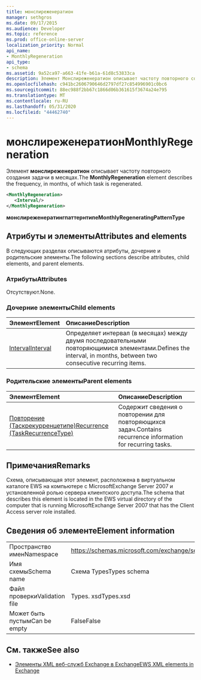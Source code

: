 ```yaml
---
title: монслиреженератион
manager: sethgros
ms.date: 09/17/2015
ms.audience: Developer
ms.topic: reference
ms.prod: office-online-server
localization_priority: Normal
api_name:
- MonthlyRegeneration
api_type:
- schema
ms.assetid: 9a52ca97-a663-41fe-b61a-61d8c53833ca
description: Элемент Монслиреженератион описывает частоту повторного создания задачи в месяцах.
ms.openlocfilehash: c941bc2606790646d2797df27c854996901c0bc6
ms.sourcegitcommit: 88ec988f2bb67c1866d06b361615f3674a24e795
ms.translationtype: MT
ms.contentlocale: ru-RU
ms.lasthandoff: 05/31/2020
ms.locfileid: "44462740"
---
```

# <a name="monthlyregeneration"></a><span data-ttu-id="b20c8-103">монслиреженератион</span><span class="sxs-lookup"><span data-stu-id="b20c8-103">MonthlyRegeneration</span></span>

<span data-ttu-id="b20c8-104">Элемент **монслиреженератион** описывает частоту повторного создания задачи в месяцах.</span><span class="sxs-lookup"><span data-stu-id="b20c8-104">The **MonthlyRegeneration** element describes the frequency, in months, of which task is regenerated.</span></span> 
  
```xml
<MonthlyRegeneration>
   <Interval/>
</MonthlyRegeneration>
```

 <span data-ttu-id="b20c8-105">**монслиреженератингпаттернтипе**</span><span class="sxs-lookup"><span data-stu-id="b20c8-105">**MonthlyRegeneratingPatternType**</span></span>
## <a name="attributes-and-elements"></a><span data-ttu-id="b20c8-106">Атрибуты и элементы</span><span class="sxs-lookup"><span data-stu-id="b20c8-106">Attributes and elements</span></span>

<span data-ttu-id="b20c8-107">В следующих разделах описываются атрибуты, дочерние и родительские элементы.</span><span class="sxs-lookup"><span data-stu-id="b20c8-107">The following sections describe attributes, child elements, and parent elements.</span></span>
  
### <a name="attributes"></a><span data-ttu-id="b20c8-108">Атрибуты</span><span class="sxs-lookup"><span data-stu-id="b20c8-108">Attributes</span></span>

<span data-ttu-id="b20c8-109">Отсутствуют.</span><span class="sxs-lookup"><span data-stu-id="b20c8-109">None.</span></span>
  
### <a name="child-elements"></a><span data-ttu-id="b20c8-110">Дочерние элементы</span><span class="sxs-lookup"><span data-stu-id="b20c8-110">Child elements</span></span>

|<span data-ttu-id="b20c8-111">**Элемент**</span><span class="sxs-lookup"><span data-stu-id="b20c8-111">**Element**</span></span>|<span data-ttu-id="b20c8-112">**Описание**</span><span class="sxs-lookup"><span data-stu-id="b20c8-112">**Description**</span></span>|
|:-----|:-----|
|[<span data-ttu-id="b20c8-113">Interval</span><span class="sxs-lookup"><span data-stu-id="b20c8-113">Interval</span></span>](interval.md) <br/> |<span data-ttu-id="b20c8-114">Определяет интервал (в месяцах) между двумя последовательными повторяющимися элементами.</span><span class="sxs-lookup"><span data-stu-id="b20c8-114">Defines the interval, in months, between two consecutive recurring items.</span></span>  <br/> |
   
### <a name="parent-elements"></a><span data-ttu-id="b20c8-115">Родительские элементы</span><span class="sxs-lookup"><span data-stu-id="b20c8-115">Parent elements</span></span>

|<span data-ttu-id="b20c8-116">**Элемент**</span><span class="sxs-lookup"><span data-stu-id="b20c8-116">**Element**</span></span>|<span data-ttu-id="b20c8-117">**Описание**</span><span class="sxs-lookup"><span data-stu-id="b20c8-117">**Description**</span></span>|
|:-----|:-----|
|[<span data-ttu-id="b20c8-118">Повторение (Таскрекурренцетипе)</span><span class="sxs-lookup"><span data-stu-id="b20c8-118">Recurrence (TaskRecurrenceType)</span></span>](recurrence-taskrecurrencetype.md) <br/> |<span data-ttu-id="b20c8-119">Содержит сведения о повторении для повторяющихся задач.</span><span class="sxs-lookup"><span data-stu-id="b20c8-119">Contains recurrence information for recurring tasks.</span></span>  <br/> |
   
## <a name="remarks"></a><span data-ttu-id="b20c8-120">Примечания</span><span class="sxs-lookup"><span data-stu-id="b20c8-120">Remarks</span></span>

<span data-ttu-id="b20c8-121">Схема, описывающая этот элемент, расположена в виртуальном каталоге EWS на компьютере с MicrosoftExchange Server 2007 и установленной ролью сервера клиентского доступа.</span><span class="sxs-lookup"><span data-stu-id="b20c8-121">The schema that describes this element is located in the EWS virtual directory of the computer that is running MicrosoftExchange Server 2007 that has the Client Access server role installed.</span></span>
  
## <a name="element-information"></a><span data-ttu-id="b20c8-122">Сведения об элементе</span><span class="sxs-lookup"><span data-stu-id="b20c8-122">Element information</span></span>

|||
|:-----|:-----|
|<span data-ttu-id="b20c8-123">Пространство имен</span><span class="sxs-lookup"><span data-stu-id="b20c8-123">Namespace</span></span>  <br/> |https://schemas.microsoft.com/exchange/services/2006/types  <br/> |
|<span data-ttu-id="b20c8-124">Имя схемы</span><span class="sxs-lookup"><span data-stu-id="b20c8-124">Schema name</span></span>  <br/> |<span data-ttu-id="b20c8-125">Схема Types</span><span class="sxs-lookup"><span data-stu-id="b20c8-125">Types schema</span></span>  <br/> |
|<span data-ttu-id="b20c8-126">Файл проверки</span><span class="sxs-lookup"><span data-stu-id="b20c8-126">Validation file</span></span>  <br/> |<span data-ttu-id="b20c8-127">Types. xsd</span><span class="sxs-lookup"><span data-stu-id="b20c8-127">Types.xsd</span></span>  <br/> |
|<span data-ttu-id="b20c8-128">Может быть пустым</span><span class="sxs-lookup"><span data-stu-id="b20c8-128">Can be empty</span></span>  <br/> |<span data-ttu-id="b20c8-129">False</span><span class="sxs-lookup"><span data-stu-id="b20c8-129">False</span></span>  <br/> |
   
## <a name="see-also"></a><span data-ttu-id="b20c8-130">См. также</span><span class="sxs-lookup"><span data-stu-id="b20c8-130">See also</span></span>



- [<span data-ttu-id="b20c8-131">Элементы XML веб-служб Exchange в Exchange</span><span class="sxs-lookup"><span data-stu-id="b20c8-131">EWS XML elements in Exchange</span></span>](ews-xml-elements-in-exchange.md)


